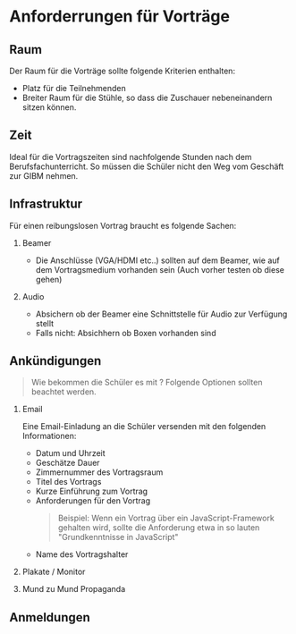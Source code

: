 # Anforderrungen für Vorträge

## Raum

Der Raum für die Vorträge sollte folgende Kriterien enthalten:

- Platz für die Teilnehmenden
- Breiter Raum für die Stühle, so dass die Zuschauer nebeneinandern sitzen können.

## Zeit

Ideal für die Vortragszeiten sind nachfolgende Stunden nach dem Berufsfachunterricht. So müssen die Schüler nicht den Weg vom Geschäft zur GIBM nehmen.

## Infrastruktur

Für einen reibungslosen Vortrag braucht es folgende Sachen:

1. Beamer
	- Die Anschlüsse (VGA/HDMI etc..) sollten auf dem Beamer, wie auf dem Vortragsmedium vorhanden sein (Auch vorher testen ob diese gehen)

2. Audio
	- Absichern ob der Beamer eine Schnittstelle für Audio zur Verfügung stellt
	- Falls nicht: Absichhern ob Boxen vorhanden sind

## Ankündigungen

> Wie bekommen die Schüler es mit ?
Folgende Optionen sollten beachtet werden.

1. Email

	Eine Email-Einladung an die Schüler versenden mit den folgenden Informationen:
	- Datum und Uhrzeit
	- Geschätze Dauer
	- Zimmernummer des Vortragsraum
	- Titel des Vortrags
	- Kurze Einführung zum Vortrag
	- Anforderungen für den Vortrag 
		> Beispiel: Wenn ein Vortrag über ein JavaScript-Framework gehalten wird, sollte die Anforderung etwa in so lauten "Grundkenntnisse in JavaScript"
	- Name des Vortragshalter
2. Plakate / Monitor
	
3. Mund zu Mund Propaganda

## Anmeldungen